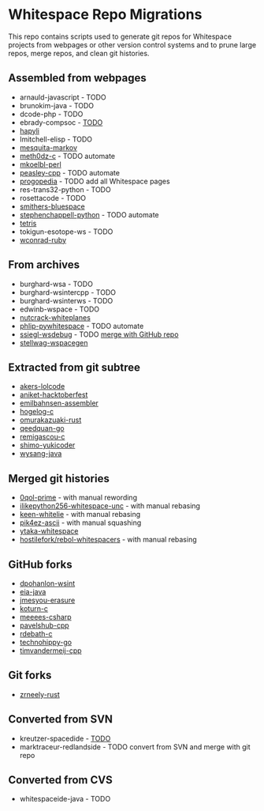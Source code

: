# Whitespace Repo Migrations

This repo contains scripts used to generate git repos for Whitespace projects
from webpages or other version control systems and to prune large repos, merge
repos, and clean git histories.

## Assembled from webpages

- arnauld-javascript - TODO
- brunokim-java - TODO
- dcode-php - TODO
- ebrady-compsoc - [TODO](fetch_compsoc.sh)
- [hapyli](https://github.com/wspace/hapyli)
- lmitchell-elisp - TODO
- [mesquita-markov](https://github.com/wspace/mesquita-markov)
- [meth0dz-c](https://github.com/wspace/meth0dz-c) - TODO automate
- [mkoelbl-perl](https://github.com/wspace/mkoelbl-perl)
- [peasley-cpp](https://github.com/wspace/peasley-cpp) - TODO automate
- [progopedia](https://github.com/wspace/progopedia) - TODO add all Whitespace pages
- res-trans32-python - TODO
- rosettacode - TODO
- [smithers-bluespace](https://github.com/wspace/smithers-bluespace)
- [stephenchappell-python](https://github.com/wspace/stephenchappell-python) - TODO automate
- [tetris](https://github.com/wspace/tetris)
- tokigun-esotope-ws - TODO
- [wconrad-ruby](https://github.com/wspace/wconrad-ruby)

## From archives

- burghard-wsa - TODO
- burghard-wsintercpp - TODO
- burghard-wsinterws - TODO
- edwinb-wspace - TODO
- [nutcrack-whiteplanes](https://github.com/wspace/nutcrack-whiteplanes)
- [phlip-pywhitespace](https://github.com/wspace/phlip-pywhitespace) - TODO automate
- [ssiegl-wsdebug](https://github.com/wspace/ssiegl-wsdebug) - TODO [merge with GitHub repo](ssiegl-wsdebug_github.sh)
- [stellwag-wspacegen](https://github.com/wspace/stellwag-wspacegen)

## Extracted from git subtree

- [akers-lolcode](https://github.com/wspace/akers-lolcode)
- [aniket-hacktoberfest](https://github.com/wspace/aniket-hacktoberfest)
- [emilbahnsen-assembler](https://github.com/wspace/emilbahnsen-assembler)
- [hogelog-c](https://github.com/wspace/hogelog-c)
- [omurakazuaki-rust](https://github.com/wspace/omurakazuaki-rust)
- [qeedquan-go](https://github.com/wspace/qeedquan-go)
- [remigascou-c](https://github.com/wspace/remigascou-c)
- [shimo-yukicoder](https://github.com/wspace/shimo-yukicoder)
- [wysang-java](https://github.com/wspace/wysang-java)

## Merged git histories

- [0qol-prime](https://github.com/wspace/0qol-prime) - with manual rewording
- [ilikepython256-whitespace-unc](https://github.com/wspace/ilikepython256-whitespace-unc) - with manual rebasing
- [keen-whitelie](https://github.com/wspace/keen-whitelie) - with manual rebasing
- [pik4ez-ascii](https://github.com/wspace/pik4ez-ascii) - with manual squashing
- [ytaka-whitespace](https://github.com/wspace/ytaka-whitespace)
- [hostilefork/rebol-whitespacers](https://github.com/hostilefork/rebol-whitespacers) - with manual rebasing

## GitHub forks

- [dpohanlon-wsint](https://github.com/wspace/dpohanlon-wsint)
- [eia-java](https://github.com/wspace/eia-java)
- [jmesyou-erasure](https://github.com/wspace/jmesyou-erasure)
- [koturn-c](https://github.com/wspace/koturn-c)
- [meeees-csharp](https://github.com/wspace/meeees-csharp)
- [pavelshub-cpp](https://github.com/wspace/pavelshub-cpp)
- [rdebath-c](https://github.com/wspace/rdebath-c)
- [technohippy-go](https://github.com/wspace/technohippy-go)
- [timvandermeij-cpp](https://github.com/wspace/timvandermeij-cpp)

## Git forks

- [zrneely-rust](https://github.com/wspace/zrneely-rust)

## Converted from SVN

- kreutzer-spacedide - [TODO](kreutzer-spacedide.sh)
- marktraceur-redlandside - TODO convert from SVN and merge with git repo

## Converted from CVS

- whitespaceide-java - TODO
